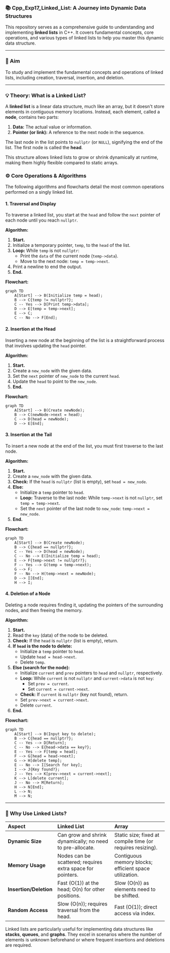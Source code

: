 ### 📚 Cpp\_Exp17\_Linked\_List: A Journey into Dynamic Data Structures

This repository serves as a comprehensive guide to understanding and implementing **linked lists** in C++. It covers fundamental concepts, core operations, and various types of linked lists to help you master this dynamic data structure.

-----

### 🎯 Aim

To study and implement the fundamental concepts and operations of linked lists, including creation, traversal, insertion, and deletion.

-----

### 💡 Theory: What is a Linked List?

A **linked list** is a linear data structure, much like an array, but it doesn't store elements in contiguous memory locations. Instead, each element, called a **node**, contains two parts:

1.  **Data:** The actual value or information.
2.  **Pointer (or link):** A reference to the next node in the sequence.

The last node in the list points to `nullptr` (or `NULL`), signifying the end of the list. The first node is called the **head**.

This structure allows linked lists to grow or shrink dynamically at runtime, making them highly flexible compared to static arrays.

### ⚙️ Core Operations & Algorithms

The following algorithms and flowcharts detail the most common operations performed on a singly linked list.

#### 1\. Traversal and Display

To traverse a linked list, you start at the `head` and follow the `next` pointer of each node until you reach `nullptr`.

**Algorithm:**

1.  **Start.**
2.  Initialize a temporary pointer, `temp`, to the `head` of the list.
3.  **Loop:** While `temp` is not `nullptr`:
      * Print the `data` of the current node (`temp->data`).
      * Move to the next node: `temp = temp->next`.
4.  Print a newline to end the output.
5.  **End.**

**Flowchart:**

```mermaid
graph TD
    A[Start] --> B(Initialize temp = head);
    B --> C{temp != nullptr?};
    C -- Yes --> D[Print temp->data];
    D --> E[temp = temp->next];
    E --> C;
    C -- No --> F[End];
```

#### 2\. Insertion at the Head

Inserting a new node at the beginning of the list is a straightforward process that involves updating the `head` pointer.

**Algorithm:**

1.  **Start.**
2.  Create a `new_node` with the given data.
3.  Set the `next` pointer of `new_node` to the current `head`.
4.  Update the `head` to point to the `new_node`.
5.  **End.**

**Flowchart:**

```mermaid
graph TD
    A[Start] --> B(Create newNode);
    B --> C(newNode->next = head);
    C --> D(head = newNode);
    D --> E[End];
```

#### 3\. Insertion at the Tail

To insert a new node at the end of the list, you must first traverse to the last node.

**Algorithm:**

1.  **Start.**
2.  Create a `new_node` with the given data.
3.  **Check:** If the `head` is `nullptr` (list is empty), set `head = new_node`.
4.  **Else:**
      * Initialize a `temp` pointer to `head`.
      * **Loop:** Traverse to the last node: While `temp->next` is not `nullptr`, set `temp = temp->next`.
      * Set the `next` pointer of the last node to `new_node`: `temp->next = new_node`.
5.  **End.**

**Flowchart:**

```mermaid
graph TD
    A[Start] --> B(Create newNode);
    B --> C{head == nullptr?};
    C -- Yes --> D(head = newNode);
    C -- No --> E(Initialize temp = head);
    E --> F{temp->next != nullptr?};
    F -- Yes --> G(temp = temp->next);
    G --> F;
    F -- No --> H(temp->next = newNode);
    D --> I[End];
    H --> I;
```

#### 4\. Deletion of a Node

Deleting a node requires finding it, updating the pointers of the surrounding nodes, and then freeing the memory.

**Algorithm:**

1.  **Start.**
2.  Read the `key` (data) of the node to be deleted.
3.  **Check:** If the `head` is `nullptr` (list is empty), return.
4.  **If `head` is the node to delete:**
      * Initialize a `temp` pointer to `head`.
      * Update `head = head->next`.
      * Delete `temp`.
5.  **Else (search for the node):**
      * Initialize `current` and `prev` pointers to `head` and `nullptr`, respectively.
      * **Loop:** While `current` is not `nullptr` and `current->data` is not `key`:
          * Set `prev = current`.
          * Set `current = current->next`.
      * **Check:** If `current` is `nullptr` (key not found), return.
      * Set `prev->next = current->next`.
      * Delete `current`.
6.  **End.**

**Flowchart:**

```mermaid
graph TD
    A[Start] --> B(Input key to delete);
    B --> C{head == nullptr?};
    C -- Yes --> D[Return];
    C -- No --> E{head->data == key?};
    E -- Yes --> F[temp = head];
    F --> G[head = head->next];
    G --> H[delete temp];
    E -- No --> I[Search for key];
    I --> J{Key found?};
    J -- Yes --> K[prev->next = current->next];
    K --> L[delete current];
    J -- No --> M[Return];
    H --> N[End];
    L --> N;
    M --> N;
```

-----

### 🚀 Why Use Linked Lists?

| Aspect | Linked List | Array |
| :--- | :--- | :--- |
| **Dynamic Size** | Can grow and shrink dynamically; no need to pre-allocate. | Static size; fixed at compile time (or requires resizing). |
| **Memory Usage** | Nodes can be scattered; requires extra space for pointers. | Contiguous memory blocks; efficient space utilization. |
| **Insertion/Deletion** | Fast (O(1)) at the head; O(n) for other positions. | Slow (O(n)) as elements need to be shifted. |
| **Random Access** | Slow (O(n)); requires traversal from the head. | Fast (O(1)); direct access via index. |

Linked lists are particularly useful for implementing data structures like **stacks**, **queues**, and **graphs**. They excel in scenarios where the number of elements is unknown beforehand or where frequent insertions and deletions are required.
